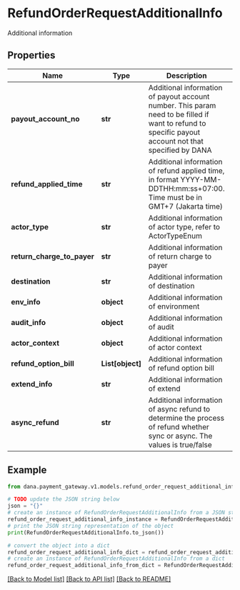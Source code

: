 # RefundOrderRequestAdditionalInfo

Additional information

## Properties

Name | Type | Description | Notes
------------ | ------------- | ------------- | -------------
**payout_account_no** | **str** | Additional information of payout account number. This param need to be filled if want to refund to specific payout account not that specified by DANA | [optional] 
**refund_applied_time** | **str** | Additional information of refund applied time, in format YYYY-MM-DDTHH:mm:ss+07:00. Time must be in GMT+7 (Jakarta time) | [optional] 
**actor_type** | **str** | Additional information of actor type, refer to ActorTypeEnum | [optional] 
**return_charge_to_payer** | **str** | Additional information of return charge to payer | [optional] 
**destination** | **str** | Additional information of destination | [optional] 
**env_info** | **object** | Additional information of environment | [optional] 
**audit_info** | **object** | Additional information of audit | [optional] 
**actor_context** | **object** | Additional information of actor context | [optional] 
**refund_option_bill** | **List[object]** | Additional information of refund option bill | [optional] 
**extend_info** | **str** | Additional information of extend | [optional] 
**async_refund** | **str** | Additional information of async refund to determine the process of refund whether sync or async. The values is true/false | [optional] 

## Example

```python
from dana.payment_gateway.v1.models.refund_order_request_additional_info import RefundOrderRequestAdditionalInfo

# TODO update the JSON string below
json = "{}"
# create an instance of RefundOrderRequestAdditionalInfo from a JSON string
refund_order_request_additional_info_instance = RefundOrderRequestAdditionalInfo.from_json(json)
# print the JSON string representation of the object
print(RefundOrderRequestAdditionalInfo.to_json())

# convert the object into a dict
refund_order_request_additional_info_dict = refund_order_request_additional_info_instance.to_dict()
# create an instance of RefundOrderRequestAdditionalInfo from a dict
refund_order_request_additional_info_from_dict = RefundOrderRequestAdditionalInfo.from_dict(refund_order_request_additional_info_dict)
```
[[Back to Model list]](../README.md#documentation-for-models) [[Back to API list]](../README.md#documentation-for-api-endpoints) [[Back to README]](../README.md)


